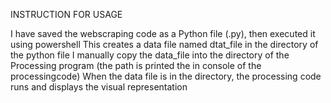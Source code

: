 INSTRUCTION FOR USAGE

I have saved the webscraping code as a Python file (.py), then executed it using powershell
This creates a data file named dtat_file in the directory of the python file
I manually copy the data_file into the directory of the Processing program (the path is printed the in console of the processingcode)
When the data file is in the directory, the processing code runs and displays the visual representation
